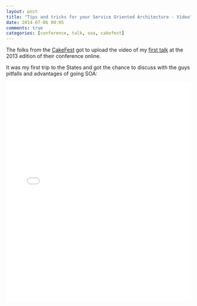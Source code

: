 ```yaml
---
layout: post
title: "Tips and tricks for your Service Oriented Architecture - Video"
date: 2014-07-06 00:05
comments: true
categories: [conference, talk, soa, cakefest]
---
```


The folks from the [CakeFest](http://cakefest.org/) got to upload the video of my
[first talk](http://www.slideshare.net/odino/tips-and-tricks-for-your-service-oriented-architecture-cakefest-2013-in-san-francisco)
at the 2013 edition of their conference online.

<!-- more -->

It was my first trip to the States and got the chance to discuss
with the guys pitfalls and advantages of going SOA:

<iframe width="100%" height="600px" src="//www.youtube.com/embed/PdClg5bMcow" frameborder="0" allowfullscreen></iframe>